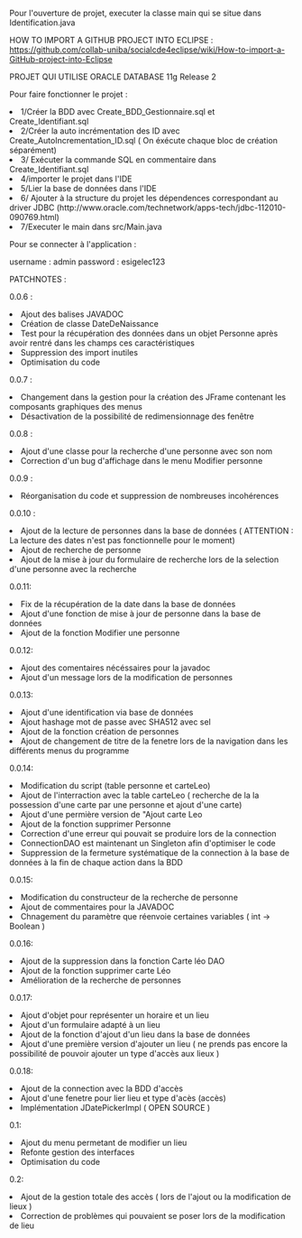 Pour l'ouverture de projet, executer la classe main qui se situe dans Identification.java

HOW TO IMPORT A GITHUB PROJECT INTO ECLIPSE :
https://github.com/collab-uniba/socialcde4eclipse/wiki/How-to-import-a-GitHub-project-into-Eclipse

PROJET QUI UTILISE ORACLE DATABASE 11g Release 2


Pour faire fonctionner le projet :
<li> 1/Créer la BDD avec Create_BDD_Gestionnaire.sql et Create_Identifiant.sql</li>
<li> 2/Créer la auto incrémentation des ID avec Create_AutoIncrementation_ID.sql ( On éxécute chaque bloc de création séparément)</li>
<li> 3/ Exécuter la commande SQL en commentaire dans Create_Identifiant.sql</li>
<li> 4/importer le projet dans l'IDE</li>
<li> 5/Lier la base de données dans l'IDE</li>
<li> 6/ Ajouter à la structure du projet les dépendences correspondant au driver JDBC (http://www.oracle.com/technetwork/apps-tech/jdbc-112010-090769.html) </li>
<li> 7/Executer le main dans src/Main.java</li>

Pour se connecter à l'application :

username : admin
password : esigelec123

PATCHNOTES :

0.0.6 :
<li>Ajout des balises JAVADOC</li>
<li>Création de classe DateDeNaissance</li>
<li>Test pour la récupération des données dans un objet Personne après avoir rentré dans les champs ces caractéristiques</li>
<li>Suppression des import inutiles</li>
<li>Optimisation du code</li>

0.0.7 :
<li>Changement dans la gestion pour la création des JFrame contenant les composants graphiques des menus</li>
<li>Désactivation de la possibilité de redimensionnage des fenêtre</li>

0.0.8 :
<li>Ajout d'une classe pour la recherche d'une personne avec son nom</li>
<li>Correction d'un bug d'affichage dans le menu Modifier personne</li>

0.0.9 :
<li>Réorganisation du code et suppression de nombreuses incohérences</li>

0.0.10 :

<li>Ajout de la lecture de personnes dans la base de données ( ATTENTION : La lecture des dates n'est pas fonctionnelle pour le moment) </li>
<li>Ajout de recherche de personne</li>
<li>Ajout de la mise à jour du formulaire de recherche lors de la selection d'une personne avec la recherche</li>

0.0.11:
<li>Fix de la récupération de la date dans la base de données</li>
<li>Ajout d'une fonction de mise à jour de personne dans la base de données</li>
<li>Ajout de la fonction Modifier une personne</li>

0.0.12:
<li>Ajout des comentaires nécéssaires pour la javadoc</li>
<li>Ajout d'un message lors de la modification de personnes</li>

0.0.13:
<li>Ajout d'une identification via base de données</li>
<li>Ajout hashage mot de passe avec SHA512 avec sel</li>
<li>Ajout de la fonction création de personnes</li>
<li>Ajout de changement de titre de la fenetre lors de la navigation dans les différents menus du programme</li>

0.0.14:
<li>Modification du script (table personne et carteLeo)</li>
<li>Ajout de l'interraction avec la table carteLeo ( recherche de la la possession d'une carte par une personne et ajout d'une carte)</li>
<li>Ajout d'une permière version de "Ajout carte Leo</li>
<li>Ajout de la fonction supprimer Personne</li>
<li>Correction d'une erreur qui pouvait se produire lors de la connection</li>
<li>ConnectionDAO est maintenant un Singleton afin d'optimiser le code</li>
<li>Suppression de la fermeture systématique de la connection à la base de données à la fin de chaque action dans la BDD</li>

0.0.15:
<li>Modification du constructeur de la recherche de personne</li>
<li>Ajout de commentaires pour la JAVADOC</li>
<li>Chnagement du paramètre que réenvoie certaines variables ( int -> Boolean )</li>

0.0.16:
<li>Ajout de la suppression dans la fonction Carte léo DAO</li>
<li>Ajout de la fonction supprimer carte Léo</li>
<li>Amélioration de la recherche de personnes</li>

0.0.17:
<li>Ajout d'objet pour représenter un horaire et un lieu</li>
<li>Ajout d'un formulaire adapté à un lieu</li>
<li>Ajout de la fonction d'ajout d'un lieu dans la base de données</li>
<li>Ajout d'une première version d'ajouter un lieu ( ne prends pas encore la possibilité de pouvoir ajouter un type d'accès aux lieux )</li>

0.0.18:
<li>Ajout de la connection avec la BDD d'accès</li>
<li>Ajout d'une fenetre pour lier lieu et type d'acès (accès)</li>
<li> Implémentation JDatePickerImpl ( OPEN SOURCE )</li>

0.1:
<li>Ajout du menu permetant de modifier un lieu</li>
<li>Refonte gestion des interfaces</li>
<li>Optimisation du code</li>

0.2:
<li> Ajout de la gestion totale des accès ( lors de l'ajout ou la modification de lieux )</li>
<li> Correction de problèmes qui pouvaient se poser lors de la modification de lieu</li>